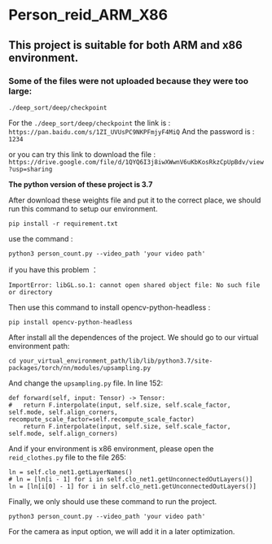 # Person_reid_ARM_X86

## This project is suitable for both ARM and x86 environment.



### Some of the files were not uploaded because they were too large:

```
./deep_sort/deep/checkpoint
```

For the `./deep_sort/deep/checkpoint` the link is : `https://pan.baidu.com/s/1ZI_UVUsPC9NKPFmjyF4MiQ` And the password is : `1234`

or you can try this link to download the file : `https://drive.google.com/file/d/1QYQ6I3j8iwXWwnV6uKbKosRkzCpUpBdv/view?usp=sharing`



**The python version of these project is 3.7**

After download these weights file and put it to the correct place, we should run this command to setup our environment.

```
pip install -r requirement.txt
```

use the command :

```
python3 person_count.py --video_path 'your video path'
```

if you have this problem ：

```
ImportError: libGL.so.1: cannot open shared object file: No such file or directory
```

Then use this command to install opencv-python-headless :

```
pip install opencv-python-headless
```

After install all the dependences of the project. We should go to our virtual environment path:

```
cd your_virtual_environment_path/lib/lib/python3.7/site-packages/torch/nn/modules/upsampling.py
```

And change the `upsampling.py` file. In line 152:

```
def forward(self, input: Tensor) -> Tensor:
# 	return F.interpolate(input, self.size, self.scale_factor, self.mode, self.align_corners, recompute_scale_factor=self.recompute_scale_factor)
	return F.interpolate(input, self.size, self.scale_factor, self.mode, self.align_corners)
```

And if your environment is x86 environment, please open the `reid_clothes.py` file to the file 265:

```
ln = self.clo_net1.getLayerNames()
# ln = [ln[i - 1] for i in self.clo_net1.getUnconnectedOutLayers()]
ln = [ln[i[0] - 1] for i in self.clo_net1.getUnconnectedOutLayers()]
```

Finally, we only should use these command to run the project.

```
python3 person_count.py --video_path 'your video path'
```



For the camera as input option, we will add it in a later optimization.
